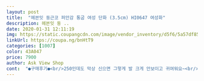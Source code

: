 ```yaml
---
layout: post 
title:  "헤븐잇 둥근코 퍼안감 통굽 여성 단화 (3.5cm) HI0647 여성화" 
description: 헤븐잇 둥 ..
date: 2020-01-31 12:11:19 
img: https://static.coupangcdn.com/image/vendor_inventory/d5f6/5a57df857af18ff03ac9d4af3ade6648cf83450615448bce3a688dd4a28b.jpg 
linkUrl: https://coupa.ng/bnHtT9 
categories: [1007] 
color: 43A047 
price: 7900 
author: Ask View Shop 
cont:  "●구매후기●<br/>250인데도 막상 신으면 그렇게 발 크게 안보이고 귀여워요~<br/>갠적으로 신발 마음에 들어요<br/>고무냄새가 조금 심해서 베란다에 놓았네요.<br/>.<br/>신발 사이즈235  신어서  240신발 {바닥에(38)이라고 쓰여있음}주문 했는데.<br/>.<br/>발가락이 편하지 않는 느낌이지만 따뜻하고 한철 신기에는 괜찮은 상품입니다.<br/>주문하실때 크게 주문 하시는게 좋아요<br/>그래도 신는데 크게 지장은 없을듯해요<br/>따뜻해요~<br/>먼지는 잘 묻는 재질인지라 그건 어느정도 감안하셔야할듯요!<br/>배송오자마자 착샷결과후기입니다.<br/><br/>신발 바닥은 발랑해요.<br/>.<br/><br/>신발사이즈가 제가 250을 신는데<br/>신발자체는 먼지는 잘 붙는재질이고~<br/>안감때문에 255이였으면 더 좋을수도 있었겠다ㅜ<br/>안에 털이 있어도 따뜻하고 재질도 따뜻한 재질이고<br/>알수 있겠지만<br/>엄청 따뜻해요.<br/><br/>오자마자 신고 여행다녀왔는데 불편감 없네요~<br/>이가격에 이런신발을 득하는것이 전 나름 만족입니다!<br/>일단 신고나가보지는 않았지만<br/>일단 신어보아야 앞코가 아픈지.<br/>안아픈지는<br/>집에서 덧신신고 신어보니<br/>통굽이 높아서 바닥에서 찬 기운이 올라오지 않아 따뜻하네요~<br/>하지만... <br/><br/>한치수 크게 시켰더니 적당히 좋아요^<br/> -^<br/>" 
---
```

